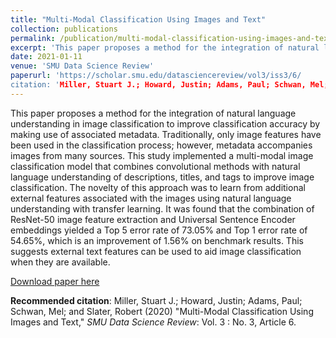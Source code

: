 ```yaml
---
title: "Multi-Modal Classification Using Images and Text"
collection: publications
permalink: /publication/multi-modal-classification-using-images-and-text
excerpt: 'This paper proposes a method for the integration of natural language understanding in image classification to improve classification accuracy by making use of associated metadata.'
date: 2021-01-11
venue: 'SMU Data Science Review'
paperurl: 'https://scholar.smu.edu/datasciencereview/vol3/iss3/6/
citation: 'Miller, Stuart J.; Howard, Justin; Adams, Paul; Schwan, Mel; and Slater, Robert (2020) "Multi-Modal Classification Using Images and Text," SMU Data Science Review: Vol. 3 : No. 3, Article 6.'
---
```

This paper proposes a method for the integration of natural language understanding in image classification to improve classification accuracy by making use of associated metadata.
Traditionally, only image features have been used in the classification process; however, metadata accompanies images from many sources.
This study implemented a multi-modal image classification model that combines convolutional methods with natural language understanding of descriptions, titles, and tags to improve image classification. 
The novelty of this approach was to learn from additional external features associated with the images using natural language understanding with transfer learning. 
It was found that the combination of ResNet-50 image feature extraction and Universal Sentence Encoder embeddings yielded a Top 5 error rate of 73.05% and Top 1 error rate of 54.65%, which is an improvement of 1.56% on benchmark results. 
This suggests external text features can be used to aid image classification when they are available.

[Download paper here](https://scholar.smu.edu/cgi/viewcontent.cgi?article=1165&context=datasciencereview)

**Recommended citation**: Miller, Stuart J.; Howard, Justin; Adams, Paul; Schwan, Mel; and Slater, Robert (2020) "Multi-Modal Classification Using Images and Text," *SMU Data Science Review*: Vol. 3 : No. 3, Article 6.